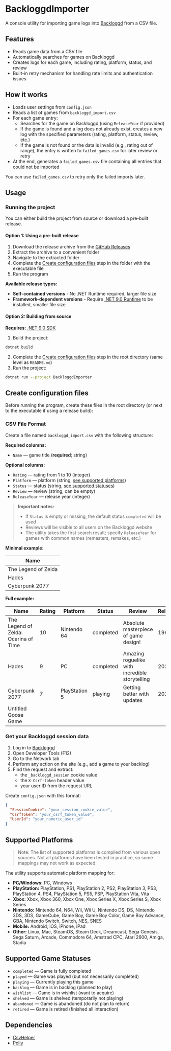 ﻿# BackloggdImporter

A console utility for importing game logs into [Backloggd](https://backloggd.com/) from a CSV file.

## Features

- Reads game data from a CSV file
- Automatically searches for games on Backloggd
- Creates logs for each game, including rating, platform, status, and review
- Built-in retry mechanism for handling rate limits and authentication issues

## How it works

- Loads user settings from `config.json`
- Reads a list of games from `backloggd_import.csv`
- For each game entry:
    - Searches for the game on Backloggd (using `ReleaseYear` if provided)
    - If the game is found and a log does not already exist, creates a new log with the specified parameters (rating, platform, status, review, etc.)
    - If the game is not found or the data is invalid (e.g., rating out of range), the entry is written to `failed_games.csv` for later review or retry
- At the end, generates a `failed_games.csv` file containing all entries that could not be imported

You can use `failed_games.csv` to retry only the failed imports later.

## Usage

### Running the project

You can either build the project from source or download a pre-built release.

#### Option 1: Using a pre-built release

1. Download the release archive from the [GitHub Releases](https://github.com/forbigun/BackloggdImporter/releases)
2. Extract the archive to a convenient folder
3. Navigate to the extracted folder
4. Complete the [Create configuration files](#create-configuration-files) step in the folder with the executable file
5. Run the program

**Available release types:**
- **Self-contained versions** - No .NET Runtime required, larger file size
- **Framework-dependent versions** - Require [.NET 9.0 Runtime](https://dotnet.microsoft.com/en-us/download/dotnet/9.0) to be installed, smaller file size

#### Option 2: Building from source

**Requires:** [.NET 9.0 SDK](https://dotnet.microsoft.com/en-us/download/dotnet/9.0)

1. Build the project:
```sh
dotnet build
```

2. Complete the [Create configuration files](#create-configuration-files) step in the root directory (same level as `README.md`)
3. Run the project:
```sh
dotnet run --project BackloggdImporter
```

## Create configuration files

Before running the program, create these files in the root directory (or next to the executable if using a release build):

### CSV File Format

Create a file named `backloggd_import.csv` with the following structure:

**Required columns:**
- `Name` — game title (**required**; string)

**Optional columns:**
- `Rating` — rating from 1 to 10 (integer)
- `Platform` — platform (string, [see supported platforms](#supported-platforms))
- `Status` — status (string, [see supported statuses](#supported-game-statuses))
- `Review` — review (string, can be empty)
- `ReleaseYear` — release year (integer)

> **Important notes:**
> - If `Status` is empty or missing, the default status `completed` will be used
> - Reviews will be visible to all users on the Backloggd website
> - The utility takes the first search result; specify `ReleaseYear` for games with common names (remasters, remakes, etc.)

**Minimal example:**

| Name                   |
|------------------------|
| The Legend of Zelda    |
| Hades                  |
| Cyberpunk 2077         |

**Full example:**

| Name                                 | Rating | Platform      | Status    | Review                                         | ReleaseYear |
|--------------------------------------|--------|---------------|-----------|------------------------------------------------|-------------|
| The Legend of Zelda: Ocarina of Time | 10     | Nintendo 64   | completed | Absolute masterpiece of game design!           | 1998        |
| Hades                                | 9      | PC            | completed | Amazing roguelike with incredible storytelling | 2020        |
| Cyberpunk 2077                       | 7      | PlayStation 5 | playing   | Getting better with updates                    | 2020        |
| Untitled Goose Game                  |        |               |           |                                                |             |

### Get your Backloggd session data

1. Log in to [Backloggd](https://backloggd.com/)
2. Open Developer Tools (F12)
3. Go to the Network tab
4. Perform any action on the site (e.g., add a game to your backlog)
5. Find the request and extract:
   - the `_backloggd_session` cookie value
   - the `X-Csrf-token` header value
   - your user ID from the request URL

Create `config.json` with this format:
```json
{
  "SessionCookie": "your_session_cookie_value",
  "CsrfToken": "your_csrf_token_value",
  "UserId": "your_numeric_user_id"
}
```

## Supported Platforms

> Note: The list of supported platforms is compiled from various open sources. Not all platforms have been tested in practice, so some mappings may not work as expected.

The utility supports automatic platform mapping for:

- **PC/Windows:** PC, Windows
- **PlayStation:** PlayStation, PS1, PlayStation 2, PS2, PlayStation 3, PS3, PlayStation 4, PS4, PlayStation 5, PS5, PSP, PlayStation Vita, Vita
- **Xbox:** Xbox, Xbox 360, Xbox One, Xbox Series X, Xbox Series S, Xbox Series
- **Nintendo:** Nintendo 64, N64, Wii, Wii U, Nintendo DS, DS, Nintendo 3DS, 3DS, GameCube, Game Boy, Game Boy Color, Game Boy Advance, GBA, Nintendo Switch, Switch, NES, SNES
- **Mobile:** Android, iOS, iPhone, iPad
- **Other:** Linux, Mac, SteamOS, Steam Deck, Dreamcast, Sega Genesis, Sega Saturn, Arcade, Commodore 64, Amstrad CPC, Atari 2600, Amiga, Stadia

## Supported Game Statuses

- `completed` — Game is fully completed
- `played` — Game was played (but not necessarily completed)
- `playing` — Currently playing this game
- `backlog` — Game is in backlog (planned to play)
- `wishlist` — Game is in wishlist (want to acquire)
- `shelved` — Game is shelved (temporarily not playing)
- `abandoned` — Game is abandoned (do not plan to return)
- `retired` — Game is retired (finished all interaction)

## Dependencies

- [CsvHelper](https://joshclose.github.io/CsvHelper/)
- [Polly](https://github.com/App-vNext/Polly)

